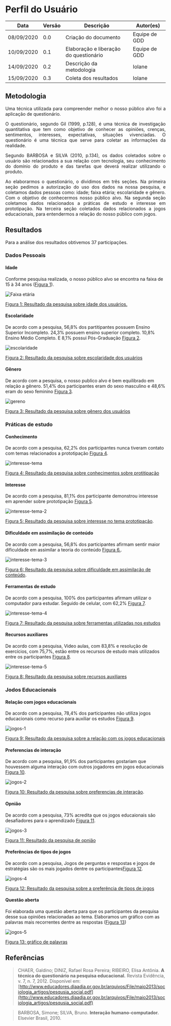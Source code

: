 # Perfil do Usuário

Data | Versão | Descrição | Autor(es)
---- | ---- | ----| -----
08/09/2020 | 0.0 | Criação do documento | Equipe de GDD
10/09/2020 | 0.1| Elaboração  e liberação do questionário | Equipe de GDD
14/09/2020 | 0.2 | Descrição da metodologia | Iolane
15/09/2020 | 0.3 | Coleta dos resultados | Iolane

## Metodologia

<p align="justify">Uma técnica utilizada para compreender melhor o nosso público alvo foi a aplicação de questionário.</p> 

<p align="justify">O questionário, segundo Gil (1999, p.128), é uma técnica de investigação quantitativa que tem como objetivo de conhecer as opiniões, crenças, sentimentos, interesses, expectativas, situações vivenciadas. O questionário é uma técnica que serve para coletar as informações da realidade. </p>

<p align="justify">Segundo BARBOSA e SILVA (2010, p.134), os dados coletados sobre o usuário são relacionados a sua relação com tecnologia, seu conhecimento do domínio do produto e das tarefas que deverá realizar utilizando o produto.</p>

<p align="justify">Ao elaborarmos o questionário, o dividimos em três seções. Na primeira seção pedimos a autorização do uso dos dados na nossa pesquisa, e coletamos dados pessoas como: idade; faixa etária; escolaridade e gênero. Com o objetivo de conhecermos nosso público alvo. Na segunda seção coletamos dados relacionados a práticas de estudo e interesse em prototipação. Na terceira seção coletados dados relacionados a jogos educacionais, para entendermos a relação do nosso público com jogos.</p>


## Resultados

Para a análise dos resultados obtivemos 37 participações.

### Dados Pessoais

#### Idade

Conforme pesquisa realizada, o nosso público alvo se encontra na faixa de 15 à 34 anos ([Figura 1](./img/faixa-etaria.jpeg)).


![Faixa etária](./img/faixa-etaria.jpeg)

[Figura 1: Resultado da pesquisa sobre idade dos usuários.](/img/faixa-etaria.jpeg)

#### Escolaridade

De acordo com a pesquisa, 56,8% dos partitipantes possuem Ensino Superior Incompleto. 24,3% possuem ensino superior completo. 10,8% Ensino Médio Completo. E 8,1% possui Pós-Graduação [Figura 2](./img/escolaridade.jpeg).

![escolaridade](./img/escolaridade.jpeg)

[Figura 2: Resultado da pesquisa sobre escolaridade dos usuários](./img/escolaridade.jpeg)


#### Gênero

De acordo com a pesquisa, o nosso publico alvo é bem equilibrado em relação a gênero. 51,4% dos participantes eram do sexo masculino e 48,6% eram do sexo feminino [Figura 3](./img/genero.jpeg).

![gereno](./img/genero.jpeg)

[Figura 3: Resultado da pesquisa sobre gênero dos usuários](./img/genero.jpeg)

### Práticas de estudo

#### Conhecimento

De acordo com a pesquisa, 62,2% dos participantes nunca tiveram contato com temas relacionados a prototipação [Figura 4](./img/contato-prototipacao.jpeg).

![interesse-tema](./img/contato-prototipacao.jpeg)

[Figura 4: Resultado da pesquisa sobre conhecimentos sobre protitipação](./img/contato-prototipacao.jpeg)

#### Interesse

De acordo com a pesquisa, 81,1% dos participante demonstrou interesse em aprender sobre prototipação [Figura 5](./img/aprender-prototipacao.jpeg).

![interesse-tema-2](./img/aprender-prototipacao.jpeg)

[Figura 5: Resultado da pesquisa sobre interesse no tema prototipação](./img/aprender-prototipacao.jpeg).

#### Dificuldade em assimilação de conteúdo

De acordo com a pesquisa, 56,8% dos participantes afirmam sentir maior dificuldade em assimilar a teoria do conteúdo [Figura 6.](./img/teoria-pratica.jpeg).

![interesse-tema-3](./img/teoria-pratica.jpeg)

[Figura 6: Resultado da pesquisa sobre dificuldade em assimilação de conteúdo](./img/teoria-pratica.jpeg).

#### Ferramentas de estudo

De acordo com a pesquisa, 100% dos participantes afirmam utilizar o computador para estudar. Seguido de celular, com 62,2% [Figura 7](./img/equipamentos-estudos.jpeg).

![interesse-tema-4](./img/equipamentos-estudos.jpeg)

[Figura 7: Resultado da pesquisa sobre ferramentas utilizadas nos estudos](./img/equipamentos-estudos.jpeg)

#### Recursos auxiliares

De acordo com a pesquisa, Video aulas, com 83,8% e resolução de exercícios, com 75,7%, estão entre os recursos de estudo mais utilizados entre os participantes [Figura 8](./img/recursos.jpeg).

![interesse-tema-5](./img/recursos.jpeg)

[Figura 8: Resultado da pesquisa sobre recursos auxiliares](./img/recursos.jpeg)

### Jodos Educacionais

#### Relação com jogos educacionais

De acordo com a pesquisa, 78,4% dos participantes não utiliza jogos educacionais como recurso para auxiliar os estudos [Figura 9](./img/utiliza-jogos.jpeg).

![jogos-1](./img/utiliza-jogos.jpeg)

[Figura 9: Resultado da pesquisa sobre a relação com os jogos educacionais](./img/utiliza-jogos.jpeg)

#### Preferencias de interação
De acordo com a pesquisa, 91,9% dos participantes gostariam que houvessem alguma interação com outros jogadores em jogos educacionais [Figura 10](./img/interacao-jogos.jpeg).

![jogos-2](./img/interacao-jogos.jpeg)

[Figura 10: Resultado da pesquisa sobre preferencias de interação](./img/interacao-jogos.jpeg).

#### Opnião
De acordo com a pesquisa, 73% acredita que os jogos educaionais são desafiadores para o aprendizado [Figura 11](./img/desafiadores.jpeg).

![jogos-3](./img/desafiadores.jpeg)

[Figura 11: Resultado da pesquisa de opnião](./img/desafiadores.jpeg)

#### Preferências de tipos de jogos

De acordo com a pesquisa, Jogos de perguntas e respostas e jogos de estratégias são os mais jogados dentre os participantes[Figura 12](./img/tipo-jogo.jpeg).

![jogos-4](./img/tipo-jogo.jpeg)

[Figura 12: Resultado da pesquisa sobre a preferência de tipos de jogos](./img/tipo-jogo.jpeg)

#### Questão aberta

Foi elaborada uma questão aberta para que os participantes da pesquisa desse sua opiniões relacionadas ao tema.
Elaboramos um gráfico com as palavras mais recorrentes dentre as respostas ([Figura 13](./img/grafico-palavras.jpeg))

![jogos-5](./img/grafico-palavras.jpeg)

[Figura 13: gráfico de palavras](./img/grafico-palavras.jpeg)


## Referências

>CHAER, Galdino; DINIZ, Rafael Rosa Pereira; RIBEIRO, Elisa Antônia. **A técnica do questionário na pesquisa educacional.** Revista Evidência, v. 7, n. 7, 2012. Disponível em: [http://www.educadores.diaadia.pr.gov.br/arquivos/File/maio2013/sociologia_artigos/pesqusia_social.pdf](http://www.educadores.diaadia.pr.gov.br/arquivos/File/maio2013/sociologia_artigos/pesqusia_social.pdf)

>BARBOSA, Simone; SILVA, Bruno. **Interação humano-computador.** Elsevier Brasil, 2010.
